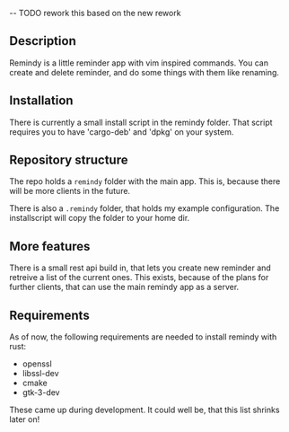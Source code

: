 -- TODO rework this based on the new rework
## Description

Remindy is a little reminder app with vim inspired commands.
You can create and delete reminder, and do some things with them like renaming.

## Installation

There is currently a small install script in the remindy folder.
That script requires you to have 'cargo-deb' and 'dpkg' on your system.

## Repository structure

The repo holds a `remindy` folder with the main app.
This is, because there will be more clients in the future.

There is also a `.remindy` folder, that holds my example configuration.
The installscript will copy the folder to your home dir.

## More features

There is a small rest api build in, that lets you create new reminder and retreive a list of the current ones.
This exists, because of the plans for further clients, that can use the main remindy app as a server.

## Requirements

As of now, the following requirements are needed to install remindy with rust:
- openssl
- libssl-dev
- cmake
- gtk-3-dev

These came up during development. It could well be, that this list shrinks later on!
